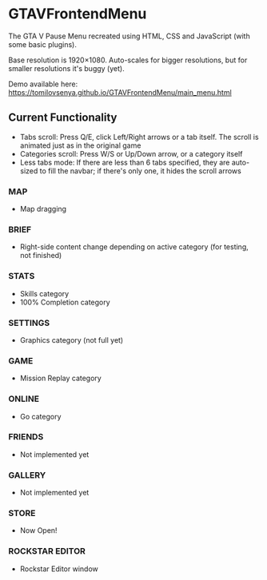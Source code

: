 # GTAVFrontendMenu

The GTA V Pause Menu recreated using HTML, CSS and JavaScript (with some basic plugins).

Base resolution is 1920×1080. Auto-scales for bigger resolutions, but for smaller resolutions it's buggy (yet).

Demo available here: https://tomilovsenya.github.io/GTAVFrontendMenu/main_menu.html

## Current Functionality
* Tabs scroll: Press Q/E, click Left/Right arrows or a tab itself. The scroll is animated just as in the original game
* Categories scroll: Press W/S or Up/Down arrow, or a category itself
* Less tabs mode: If there are less than 6 tabs specified, they are auto-sized to fill the navbar; if there's only one, it hides the scroll arrows 

### MAP
* Map dragging

### BRIEF
* Right-side content change depending on active category (for testing, not finished)

### STATS
* Skills category
* 100% Completion category

### SETTINGS
* Graphics category (not full yet)

### GAME
* Mission Replay category

### ONLINE
* Go category

### FRIENDS
* Not implemented yet

### GALLERY
* Not implemented yet

### STORE
* Now Open!

### ROCKSTAR EDITOR
* Rockstar Editor window

